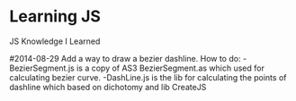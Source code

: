 Learning JS
===========

JS Knowledge I Learned

#2014-08-29
 Add a way to draw a bezier dashline.
 How to do:
    -BezierSegment.js is a copy of AS3 BezierSegment.as which used for calculating bezier curve.
    -DashLine.js is the lib for calculating the points of dashline which based on dichotomy and lib CreateJS
